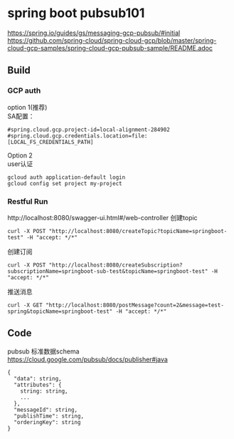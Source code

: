 # spring boot pubsub101
https://spring.io/guides/gs/messaging-gcp-pubsub/#initial
https://github.com/spring-cloud/spring-cloud-gcp/blob/master/spring-cloud-gcp-samples/spring-cloud-gcp-pubsub-sample/README.adoc

## Build
### GCP auth 
option 1(推荐)   
SA配置：
```aidl
#spring.cloud.gcp.project-id=local-alignment-284902
#spring.cloud.gcp.credentials.location=file:[LOCAL_FS_CREDENTIALS_PATH]
```
Option 2    
user认证 
```aidl
gcloud auth application-default login
gcloud config set project my-project
```
### Restful Run
http://localhost:8080/swagger-ui.html#/web-controller
创建topic
```aidl
curl -X POST "http://localhost:8080/createTopic?topicName=springboot-test" -H "accept: */*"
```
创建订阅
```aidl
curl -X POST "http://localhost:8080/createSubscription?subscriptionName=springboot-sub-test&topicName=springboot-test" -H "accept: */*"
```
推送消息
```aidl
curl -X GET "http://localhost:8080/postMessage?count=2&message=test-spring&topicName=springboot-test" -H "accept: */*"
```
## Code
pubsub 标准数据schema   
https://cloud.google.com/pubsub/docs/publisher#java
```aidl
{
  "data": string,
  "attributes": {
    string: string,
    ...
  },
  "messageId": string,
  "publishTime": string,
  "orderingKey": string
}
```

